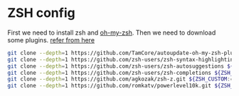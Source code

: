 # ZSH config

First we need to install zsh and [oh-my-zsh](https://ohmyz.sh/).
Then we need to download some plugins. [refer from here](https://lazyren.github.io/devlog/oh-my-zsh-setup.html#autoupdate-pushpin)

```bash
git clone --depth=1 https://github.com/TamCore/autoupdate-oh-my-zsh-plugins ${ZSH_CUSTOM:-~/.oh-my-zsh/custom}/plugins/autoupdate
git clone --depth=1 https://github.com/zsh-users/zsh-syntax-highlighting.git ${ZSH_CUSTOM:-~/.oh-my-zsh/custom}/plugins/zsh-syntax-highlighting
git clone --depth=1 https://github.com/zsh-users/zsh-autosuggestions ${ZSH_CUSTOM:-~/.oh-my-zsh/custom}/plugins/zsh-autosuggestions
git clone --depth=1 https://github.com/zsh-users/zsh-completions ${ZSH_CUSTOM:=~/.oh-my-zsh/custom}/plugins/zsh-completions
git clone --depth=1 https://github.com/agkozak/zsh-z.git ${ZSH_CUSTOM:=~/.oh-my-zsh/custom}/plugins/zsh-z
git clone --depth=1 https://github.com/romkatv/powerlevel10k.git ${ZSH_CUSTOM:-$HOME/.oh-my-zsh/custom}/themes/powerlevel10k
```
